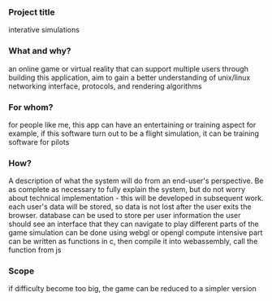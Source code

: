 ### Project title

interative simulations

### What and why?

an online game or virtual reality that can support multiple users
through building this application, aim to gain a better understanding of unix/linux networking interface, protocols, and rendering algorithms

### For whom?

for people like me, this app can have an entertaining or training aspect
for example, if this software turn out to be a flight simulation, it can be training software for pilots

### How?

A description of what the system will do from an end-user's perspective. Be as complete as necessary to fully explain the system, but do not worry about technical implementation - this will be developed in subsequent work.
each user's data will be stored, so data is not lost after the user exits the browser. database can be used to store per user information
the user should see an interface that they can navigate to play different parts of the game
simulation can be done using webgl or opengl
compute intensive part can be written as functions in c, then compile it into webassembly, call the function from js

### Scope

if difficulty become too big, the game can be reduced to a simpler version
